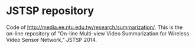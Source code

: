 # JSTSP repository

Code of http://media.ee.ntu.edu.tw/research/summarization/. This is the on-line repository of "On-line Multi-view Video Summarization for Wireless Video Sensor Network," JSTSP 2014.
